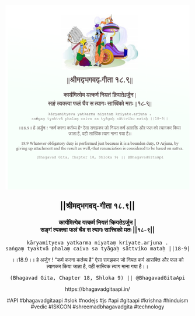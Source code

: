 <img src="../../asset/BG_18_9.png"/>
<center><h2>||श्रीमद्‍भगवद्‍-गीता १८.९||</h2>
<h3>कार्यमित्येव यत्कर्म नियतं क्रियतेऽर्जुन |<br/>सङ्गं त्यक्त्वा फलं चैव स त्यागः सात्त्विको मतः ||१८-९||</h3>
<pre>kāryamityeva yatkarma niyataṃ kriyate.arjuna .<br/>saṅgaṃ tyaktvā phalaṃ caiva sa tyāgaḥ sāttviko mataḥ ||18-9||</pre>
<p>।।18.9।। हे अर्जुन ! "कर्म करना कर्तव्य है" ऐसा समझकर जो नियत कर्म आसक्ति और फल को त्यागकर किया जाता है, वही सात्त्विक त्याग माना गया है।।</p>
<pre>(Bhagavad Gita, Chapter 18, Shloka 9) || @BhagavadGitaApi</pre><p>https://bhagavadgitaapi.in/</p><p>#API #bhagavadgitaapi #slok #nodejs #js #api #gitaapi #krishna #hinduism #vedic #ISKCON #shreemadbhagavadgita #technology</p></center>